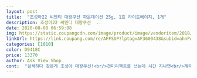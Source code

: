 ```yaml
---
layout: post 
title:  "조성아22 씨엔티 대왕쿠션 파운데이션 25g, 1호 라이트베이지, 1개" 
description: 조성아22 씨엔티 대왕쿠션  ..
date: 2020-08-08 06:59:08 
img: https://static.coupangcdn.com/image/product/image/vendoritem/2018/11/06/3787943022/562be510-2790-4c3f-b8dc-a99d62a64287.jpg 
linkUrl: https://link.coupang.com/re/AFFSDP?lptag=AF3600438&subid=ahnPublicAsk&pageKey=106420564&itemId=321729954&vendorItemId=3787943022&traceid=V0-113-ab1ebb881be603c4 
categories: [1010] 
color: D9418C 
price: 13370 
author: Ask View Shop 
cont:  "검색하다 찾은게 조성아 대왕쿠션!<br/>견미리팩트를 쓰는데 시간 지나면<br/>계속 구매해서 쓸듯합니다<br/>기미가 완전히 다 가려지는건 아니지만 일단 두껍게 발리는듯한<br/>눈가에 주름끼이는게 싫어서<br/>느낌은 없었구요<br/>대신 심각한 여드름 압출자국은  붉은기는 어쩔수가 없네요.<br/><br/>물건살때 후기보며 상품에대해 생각하고 구매하는건 모두들 똑같겠지요.<br/> 저역시도 후기들을살펴보니 반반이더라구요.<br/>.<br/> 그중 눈에띄는 후기가있어서 끄적여봅니다.<br/> 그후기쓰신 본인은 백옥같이 하얀피부에 잡티하나없는 오히려 화장안하는거보다 민낯이 나은분이시라며 본인을 깨알어필하시고는 화장품에 별하나도아깝니어쩌니 본인의 피부를 오히려 나빠보이게만든다느니.<br/>.<br/> 참.<br/>.<br/>어이가없어서... <br/> 피부좋으신분들은 어떤쿠션이든 바르셔도 꿀피부 아닌가요ㅋ그럼 왜사니 화장품?  무슨얘길하고싶은건지 지자랑을 하고싶은건지, 제품을 깎아내리고싶은건지.<br/>.<br/> ㅋ 참고로 전 코덕이고요.<br/>백화점쿠션제품 안써본거 거의 없습니다.<br/>  본론만 우선 말씀드리자면 이가격에 쿠션이 이정도면 아주 훌륭합니다!<br/>보습력도 있고 이 가격에 좋은 쿠션팩트라고 생각해요.<br/><br/>볼쪽에 기미가 살짝있습니다<br/>사용하는 쿠션 제품이 많은데 이거저거 사용하고 싶어서<br/>사용해보고 후기 적으려구요.<br/><br/>색상은 좀 더 밝은 호수가 나왔으면 하는 바램이... <br/><br/>시간이 지나면 눈가쪽 주름지는건 견미리팩트보다는 좀 덜하네요<br/>일단 하나만사서 써보시고 결정하세요<br/>일단 한개써보고 또 구매하려고<br/>전, 복합성피부에 턱쪽 트러블이 있고 볼양옆은 여드름흉터가 요철처럼 많이있습니다.<br/> 그렇기에 커버력은 좋으면서 두꺼워지지않는 그런 파데나 쿠션을 쓰고있습니다.<br/> 지금현재 조르지오아르마니 투고 쿠션 5호와 래스팅실크 파운데이션 4호를 쓰고있구요.<br/> 만족하고있습니다.<br/> 근데 가격이 사악하죠.<br/>.<br/>  저도 인터넷에서 쿠션구입은 처음이라 조성아쿠션을 반신반의하고 샀어요.<br/> 그런데 왠걸, 이건 너무나 만족입니다.<br/> 커버력도좋고, 커버가좋으면 매트한질감이 대부분인데 이건 촉촉한편이에요.<br/> 어제 압출한 턱의 여드름도 자연스럽게 커버되었구요.<br/> 너무나 만족스럽습니다.<br/> 하지만 별하나 뺀건 지속력때문입니다.<br/> 오전화장후 점심쯤 오일리한 티존이나 인중쪽, 턱쪽에 무너짐이 심해보였습니다.<br/> 쿠션하나로 화장을 끝내기때문에 그럴수있다고봅니다.<br/> 피니싱파우더처리 살짝해주면 지속력도 더 길어지지않을까싶습니다.<br/> 결론은 재구매의사 있다는겁니다.<br/> 누구나 피부타입이틀리고 선호하는 제형도 틀리겠죠.<br/> 하지만 이정도면 기본이상은 간다고 생각합니다.<br/><br/>제나이는 40대후반이구요<br/>조성아 제품 구입 했어요.<br/><br/>주위분들도 얼굴이 환해졌다구 말씀하시니 나중에 홈쇼핑에서 대량판매하면 대량구매할 의사 있습니다<br/>커버력 중간이상이구요.<br/><br/>케이스가 크니 거울보기도 좋고<br/>하나만 구매해서 써봤습니다<br/>화장이 들뜨거나 잘 안먹는분 악건성인분들<br/>" 
---
```

